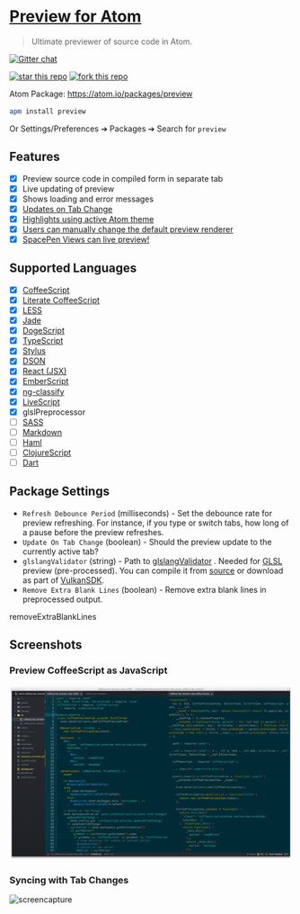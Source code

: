 # [Preview for Atom](https://github.com/Glavin001/atom-preview)

> Ultimate previewer of source code in Atom.

[![Gitter chat](https://badges.gitter.im/Glavin001/atom-preview.png)](https://gitter.im/Glavin001/atom-preview)

[![star this repo](http://githubbadges.com/star.svg?user=Glavin001&repo=atom-preview&background=007ec6&style=flat)](http://github.com/Glavin001/atom-preview)
[![fork this repo](http://githubbadges.com/fork.svg?user=Glavin001&repo=atom-preview&background=007ec6&style=flat)](http://github.com/Glavin001/atom-preview/fork)

Atom Package: https://atom.io/packages/preview

```bash
apm install preview
```

Or Settings/Preferences ➔ Packages ➔ Search for `preview`

## Features

- [x] Preview source code in compiled form in separate tab
- [x] Live updating of preview
- [x] Shows loading and error messages
- [x] [Updates on Tab Change](https://github.com/Glavin001/atom-coffeescript-preview/issues/3)
- [x] [Highlights using active Atom theme](https://github.com/Glavin001/atom-coffeescript-preview/issues/5)
- [x] [Users can manually change the default preview renderer](https://github.com/Glavin001/atom-preview/issues/22)
- [x] [SpacePen Views can live preview!](https://github.com/Glavin001/atom-preview/issues/47)

## Supported Languages

- [x] [CoffeeScript](https://github.com/Glavin001/atom-preview/issues/1)
- [x] [Literate CoffeeScript](https://github.com/Glavin001/atom-preview/pull/18)
- [x] [LESS](https://github.com/Glavin001/atom-preview/issues/2)
- [x] [Jade](https://github.com/Glavin001/atom-preview/issues/8)
- [x] [DogeScript](https://github.com/Glavin001/atom-preview/issues/12)
- [x] [TypeScript](https://github.com/Glavin001/atom-preview/issues/5)
- [x] [Stylus](https://github.com/Glavin001/atom-preview/issues/21)
- [x] [DSON](https://github.com/Glavin001/atom-preview/issues/13)
- [x] [React (JSX)](https://github.com/Glavin001/atom-preview/issues/41)
- [x] [EmberScript](https://github.com/Glavin001/atom-preview/issues/39)
- [x] [ng-classify](https://github.com/Glavin001/atom-preview/issues/60)
- [x] [LiveScript](https://github.com/Glavin001/atom-preview/issues/89)
- [x] glslPreprocessor
- [ ] [SASS](https://github.com/Glavin001/atom-preview/issues/3)
- [ ] [Markdown](https://github.com/Glavin001/atom-preview/issues/7)
- [ ] [Haml](https://github.com/Glavin001/atom-preview/issues/9)
- [ ] [ClojureScript](https://github.com/Glavin001/atom-preview/issues/15)
- [ ] [Dart](https://github.com/Glavin001/atom-preview/issues/14)

## Package Settings

- `Refresh Debounce Period` (milliseconds) -
Set the debounce rate for preview refreshing.
For instance, if you type or switch tabs,
how long of a pause before the preview refreshes.
- `Update On Tab Change` (boolean) -
Should the preview update to the currently active tab?
- `glslangValidator` (string) - Path to [glslangValidator](https://www.khronos.org/opengles/sdk/tools/Reference-Compiler/) . Needed for [GLSL](https://en.wikipedia.org/wiki/OpenGL_Shading_Language) preview (pre-processed). You can compile it from [source](https://github.com/KhronosGroup/glslang) or download as part of [VulkanSDK](https://www.lunarg.com/vulkan-sdk/).
- `Remove Extra Blank Lines` (boolean) - Remove extra blank lines in preprocessed output.

removeExtraBlankLines

## Screenshots

### Preview CoffeeScript as JavaScript

![screenshot](https://raw.githubusercontent.com/Glavin001/atom-coffeescript-preview/master/screenshot.png)

### Syncing with Tab Changes

![screencapture](https://cloud.githubusercontent.com/assets/1885333/3576573/99212e10-0b93-11e4-8cd5-9da29e9230dd.gif)


[npm]: https://www.npmjs.org/package/generator-atom-package
[atom-doc]: https://atom.io/docs/latest/creating-a-package "Official documentation"
